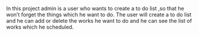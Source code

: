In this project admin is a user who wants to create a to do list ,so that he won’t forget the things which he want to do. The user will create a to do list and he can add or delete the works he want to do and he can see the list of works which he scheduled.
